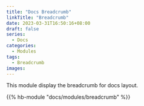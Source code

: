 ```yaml
---
title: "Docs Breadcrumb"
linkTitle: "Breadcrumb"
date: 2023-03-31T16:50:16+08:00
draft: false
series:
  - Docs
categories:
  - Modules
tags:
  - Breadcrumb
images:
---
```


This module display the breadcrumb for docs layout.

<!--more-->

{{% hb-module "docs/modules/breadcrumb" %}}
